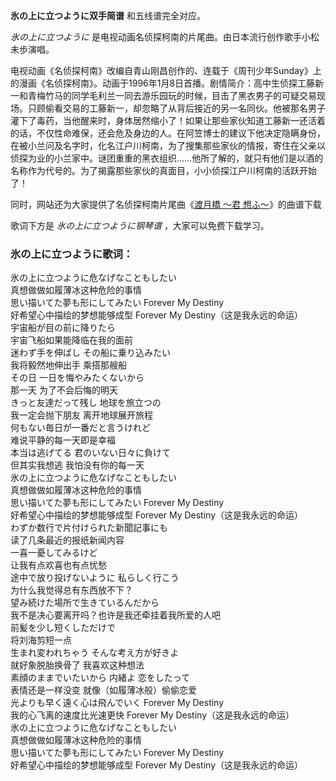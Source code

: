 

**氷の上に立つように双手简谱** 和五线谱完全对应。

_氷の上に立つように_ 是电视动画名侦探柯南的片尾曲。由日本流行创作歌手小松未歩演唱。

电视动画《名侦探柯南》改编自青山刚昌创作的、连载于《周刊少年Sunday》上的漫画《名侦探柯南》。动画于1996年1月8日首播。剧情简介：高中生侦探工藤新一和青梅竹马的同学毛利兰一同去游乐园玩的时候，目击了黑衣男子的可疑交易现场。只顾偷看交易的工藤新一，却忽略了从背后接近的另一名同伙。他被那名男子灌下了毒药，当他醒来时，身体居然缩小了！如果让那些家伙知道工藤新一还活着的话，不仅性命难保，还会危及身边的人。在阿笠博士的建议下他决定隐瞒身份，在被小兰问及名字时，化名江户川柯南，为了搜集那些家伙的情报，寄住在父亲以侦探为业的小兰家中。谜团重重的黑衣组织……他所了解的，就只有他们是以酒的名称作为代号的。为了揭露那些家伙的真面目，小小侦探江户川柯南的活跃开始了！

同时，网站还为大家提供了名侦探柯南片尾曲《[渡月橋 ～君 想ふ～](Music-8580-渡月橋-～君-想ふ～-名侦探柯南片尾曲.html "渡月橋 ～君
想ふ～")》的曲谱下载

歌词下方是 _氷の上に立つように钢琴谱_ ，大家可以免费下载学习。

### 氷の上に立つように歌词：

氷の上に立つように危なげなこともしたい  
真想做做如履薄冰这种危险的事情  
思い描いてた夢も形にしてみたい Forever My Destiny  
好希望心中描绘的梦想能够成型 Forever My Destiny（这是我永远的命运）  
宇宙船が目の前に降りたら  
宇宙飞船如果能降临在我的面前  
迷わず手を伸ばし その船に乗り込みたい  
我将毅然地伸出手 乘搭那艘船  
その日 一日を悔やみたくないから  
那一天 为了不会后悔的明天  
きっと友達だって残し 地球を旅立つの  
我一定会抛下朋友 离开地球展开旅程  
何もない毎日が一番だと言うけれど  
难说平静的每一天即是幸福  
本当は逃げてる 君のいない日々に負けて  
但其实我想逃 我怕没有你的每一天  
氷の上に立つように危なげなこともしたい  
真想做做如履薄冰这种危险的事情  
思い描いてた夢も形にしてみたい Forever My Destiny  
好希望心中描绘的梦想能够成型 Forever My Destiny（这是我永远的命运）  
わずか数行で片付けられた新聞記事にも  
读了几条最近的报纸新闻内容  
一喜一憂してみるけど  
让我有点欢喜也有点忧愁  
途中で放り投げないように 私らしく行こう  
为什么我觉得总有东西放不下？  
望み続けた場所で生きているんだから  
我不是决心要离开吗？也许是我还牵挂着我所爱的人吧  
前髪を少し短くしただけで  
将刘海剪短一点  
生まれ変われちゃう そんな考え方が好きよ  
就好象脱胎换骨了 我喜欢这种想法  
素顔のままでいたいから 内緒よ 恋をしたって  
表情还是一样没变 就像（如履薄冰般）偷偷恋爱  
光よりも早く遠く心は飛んでいく Forever My Destiny  
我的心飞离的速度比光速更快 Forever My Destiny（这是我永远的命运）  
氷の上に立つように危なげなこともしたい  
真想做做如履薄冰这种危险的事情  
思い描いてた夢も形にしてみたい Forever My Destiny  
好希望心中描绘的梦想能够成型 Forever My Destiny（这是我永远的命运）

